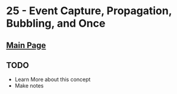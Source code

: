 # 25 - Event Capture, Propagation, Bubbling, and Once

## <a href='https://github.com/Mugilan-Codes/javascript-30'>Main Page</a>

## TODO

- Learn More about this concept
- Make notes
